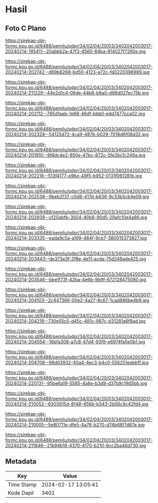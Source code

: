 # Hasil

## Foto C Plano

https://sirekap-obj-formc.kpu.go.id/6488/pemilu/pdpr/34/02/04/20/03/3402042003017-20240214-195411--20abbb2a-47f3-4560-84ba-914027f7260e.jpg

https://sirekap-obj-formc.kpu.go.id/6488/pemilu/pdpr/34/02/04/20/03/3402042003017-20240214-202742--d69b8268-6d50-4123-a72c-fd0220398989.jpg

https://sirekap-obj-formc.kpu.go.id/6488/pemilu/pdpr/34/02/04/20/03/3402042003017-20240214-211229--44e2d1c4-06de-44b8-b6a0-d98d027ec75b.jpg

https://sirekap-obj-formc.kpu.go.id/6488/pemilu/pdpr/34/02/04/20/03/3402042003017-20240214-202112--785d1aab-1e68-46df-bbb0-edd7477cca02.jpg

https://sirekap-obj-formc.kpu.go.id/6488/pemilu/pdpr/34/02/04/20/03/3402042003017-20240214-202328--54125d72-4ca9-487b-b029-7018d6f08d32.jpg

https://sirekap-obj-formc.kpu.go.id/6488/pemilu/pdpr/34/02/04/20/03/3402042003017-20240214-201910--9f4dc4e2-850e-47bc-872c-5fe2bc1c249a.jpg

https://sirekap-obj-formc.kpu.go.id/6488/pemilu/pdpr/34/02/04/20/03/3402042003017-20240214-202216--513f4177-e96e-49f5-b952-0131f061281b.jpg

https://sirekap-obj-formc.kpu.go.id/6488/pemilu/pdpr/34/02/04/20/03/3402042003017-20240214-202538--9beb2f37-c0d8-417d-b636-9c33b5cb4e09.jpg

https://sirekap-obj-formc.kpu.go.id/6488/pemilu/pdpr/34/02/04/20/03/3402042003017-20240214-202939--cf20abfb-3504-40b8-90d5-29afc10e4a86.jpg

https://sirekap-obj-formc.kpu.go.id/6488/pemilu/pdpr/34/02/04/20/03/3402042003017-20240214-203335--eada9c5a-a199-484f-9cb7-380015373827.jpg

https://sirekap-obj-formc.kpu.go.id/6488/pemilu/pdpr/34/02/04/20/03/3402042003017-20240214-203443--de373e3f-2f8e-4e11-acda-75d248ade425.jpg

https://sirekap-obj-formc.kpu.go.id/6488/pemilu/pdpr/34/02/04/20/03/3402042003017-20240214-203546--bbe1f73f-42ba-4e6b-9b9f-672128475080.jpg

https://sirekap-obj-formc.kpu.go.id/6488/pemilu/pdpr/34/02/04/20/03/3402042003017-20240214-204103--2c447366-00e2-4a27-8c67-1cad886be4b9.jpg

https://sirekap-obj-formc.kpu.go.id/6488/pemilu/pdpr/34/02/04/20/03/3402042003017-20240214-204219--730e55c5-d45c-481c-987c-d31281a6f8ad.jpg

https://sirekap-obj-formc.kpu.go.id/6488/pemilu/pdpr/34/02/04/20/03/3402042003017-20240214-204554--16bfa308-a7c8-47d4-93f9-e6974fa5e0b1.jpg

https://sirekap-obj-formc.kpu.go.id/6488/pemilu/pdpr/34/02/04/20/03/3402042003017-20240214-204708--98d03932-40a4-4ec3-b4c0-556251eabb1f.jpg

https://sirekap-obj-formc.kpu.go.id/6488/pemilu/pdpr/34/02/04/20/03/3402042003017-20240214-220131--95be6a19-5585-4a8e-b3d9-d37b9c19d5bb.jpg

https://sirekap-obj-formc.kpu.go.id/6488/pemilu/pdpr/34/02/04/20/03/3402042003017-20240214-210052--6303915d-8148-456b-b343-2b56c9c42fd4.jpg

https://sirekap-obj-formc.kpu.go.id/6488/pemilu/pdpr/34/02/04/20/03/3402042003017-20240214-210005--5e80711e-dfe5-4a76-b270-d74b68f7d87e.jpg

https://sirekap-obj-formc.kpu.go.id/6488/pemilu/pdpr/34/02/04/20/03/3402042003017-20240214-211846--21b94b18-4370-4170-b210-6cc2ba46d730.jpg


## Metadata

| Key        | Value               |
| ---------- | ------------------- |
| Time Stamp | 2024-02-17 13:05:41 |
| Kode Dapil | 3401                |



